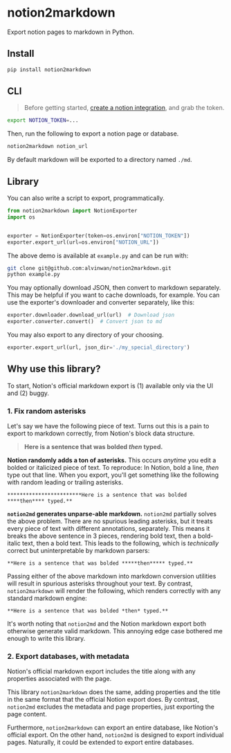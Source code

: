 # notion2markdown

Export notion pages to markdown in Python.

## Install

```bash
pip install notion2markdown
```

## CLI

> Before getting started, [create a notion integration](https://developers.notion.com/docs/create-a-notion-integration), and grab the token.

```bash
export NOTION_TOKEN=...
```

Then, run the following to export a notion page or database.

```bash
notion2markdown notion_url
```

By default markdown will be exported to a directory named `./md`.

## Library

You can also write a script to export, programmatically.

```python
from notion2markdown import NotionExporter
import os


exporter = NotionExporter(token=os.environ["NOTION_TOKEN"])
exporter.export_url(url=os.environ["NOTION_URL"])
```

The above demo is available at `example.py` and can be run with:

```bash
git clone git@github.com:alvinwan/notion2markdown.git
python example.py
```

You may optionally download JSON, then convert to markdown separately. This may be helpful if you want to cache downloads, for example. You can use the exporter's downloader and converter separately, like this:

```python
exporter.downloader.download_url(url)  # Download json
exporter.converter.convert()  # Convert json to md
```

You may also export to any directory of your choosing.

```python
exporter.export_url(url, json_dir='./my_special_directory')
```

## Why use this library?

To start, Notion's official markdown export is (1) available only via the UI and (2) buggy.

### 1. Fix random asterisks

Let's say we have the following piece of text. Turns out this is a pain to export to markdown correctly, from Notion's block data structure.

> **Here is a sentence that was bolded *then* typed.**

**Notion randomly adds a ton of asterisks.** This occurs *anytime* you edit a bolded or italicized piece of text. To reproduce: In Notion, bold a line, *then* type out that line. When you export, you'll get something like the following with random leading or trailing asterisks.

```
************************Here is a sentence that was bolded ****then**** typed.**
```

**`notion2md` generates unparse-able markdown.** `notion2md` partially solves the above problem. There are no spurious leading asterisks, but it treats every piece of text with different annotations, separately. This means it breaks the above sentence in 3 pieces, rendering bold text, then a bold-italic text, then a bold text. This leads to the following, which is *technically* correct but uninterpretable by markdown parsers:

```
**Here is a sentence that was bolded *****then***** typed.**
```

Passing either of the above markdown into markdown conversion utilities will result in spurious asterisks throughout your text. By contrast, `notion2markdown` will render the following, which renders correctly with any standard markdown engine:

```
**Here is a sentence that was bolded *then* typed.**
```

It's worth noting that `notion2md` and the Notion markdown export both otherwise generate valid markdown. This annoying edge case bothered me enough to write this library.

### 2. Export databases, with metadata

Notion's official markdown export includes the title along with any properties associated with the page.

This library `notion2markdown` does the same, adding properties and the title in the same format that the official Notion export does. By contrast, `notion2md` excludes the metadata and page properties, just exporting the page content.

Furthermore, `notion2markdown` can export an entire database, like Notion's official export. On the other hand, `notion2md` is designed to export individual pages. Naturally, it could be extended to export entire databases.
